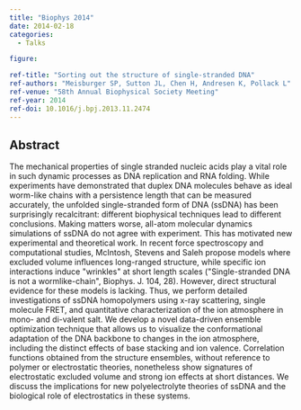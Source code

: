 ```yaml
---
title: "Biophys 2014"
date: 2014-02-18
categories:
  - Talks

figure:

ref-title: "Sorting out the structure of single-stranded DNA"
ref-authors: "Meisburger SP, Sutton JL, Chen H, Andresen K, Pollack L"
ref-venue: "58th Annual Biophysical Society Meeting"
ref-year: 2014
ref-doi: 10.1016/j.bpj.2013.11.2474
---
```


## Abstract

The mechanical properties of single stranded nucleic acids play a vital role in such dynamic processes as DNA replication and RNA folding. While experiments have demonstrated that duplex DNA molecules behave as ideal worm-like chains with a persistence length that can be measured accurately, the unfolded single-stranded form of DNA (ssDNA) has been surprisingly recalcitrant: different biophysical techniques lead to different conclusions. Making matters worse, all-atom molecular dynamics simulations of ssDNA do not agree with experiment. This has motivated new experimental and theoretical work. In recent force spectroscopy and computational studies, McIntosh, Stevens and Saleh propose models where excluded volume influences long-ranged structure, while specific ion interactions induce "wrinkles" at short length scales ("Single-stranded DNA is not a wormlike-chain", Biophys. J. 104, 28). However, direct structural evidence for these models is lacking. Thus, we perform detailed investigations of ssDNA homopolymers using x-ray scattering, single molecule FRET, and quantitative characterization of the ion atmosphere in mono- and di-valent salt. We develop a novel data-driven ensemble optimization technique that allows us to visualize the conformational adaptation of the DNA backbone to changes in the ion atmosphere, including the distinct effects of base stacking and ion valence. Correlation functions obtained from the structure ensembles, without reference to polymer or electrostatic theories, nonetheless show signatures of electrostatic excluded volume and strong ion effects at short distances. We discuss the implications for new polyelectrolyte theories of ssDNA and the biological role of electrostatics in these systems.

